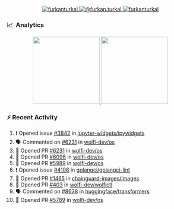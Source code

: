 <p align="center">
  <a href="https://linkedin.com/in/furkanturkal" target="blank">
    <img src="https://img.shields.io/badge/linkedin-%230077B5.svg?&style=for-the-badge&logo=linkedin&logoColor=white" alt="furkanturkal" />
  </a>
  <a href="https://medium.com/@furkan.turkal" target="blank">
    <img src="https://img.shields.io/badge/medium-%2312100E.svg?&style=for-the-badge&logo=medium&logoColor=white" alt="@furkan.turkal" />
  </a>
  <a href="https://twitter.com/furkanturkaI" target="blank">
    <img src="https://img.shields.io/badge/Twitter-1DA1F2?style=for-the-badge&logo=twitter&logoColor=white" alt="furkanturkaI" />
  </a>
</p>

### 📈 &nbsp;Analytics

<p align="center">
  <a href="https://coderstats.net/github/#Dentrax">
    <img height="180em" src="https://github-readme-stats-eight-theta.vercel.app/api?username=Dentrax&show_icons=true&theme=algolia&include_all_commits=true&count_private=true&line_height=26"/>
    <img height="180em" src="https://github-readme-stats-eight-theta.vercel.app/api/top-langs/?username=Dentrax&layout=compact&langs_count=8&theme=algolia&line_height=26"/>
  </a>
</p>

### :zap: Recent Activity

<!--START_SECTION:activity-->
1. ❗ Opened issue [#3842](https://github.com/jupyter-widgets/ipywidgets/issues/3842) in [jupyter-widgets/ipywidgets](https://github.com/jupyter-widgets/ipywidgets)
2. 🗣 Commented on [#6231](https://github.com/wolfi-dev/os/pull/6231#issuecomment-1747327724) in [wolfi-dev/os](https://github.com/wolfi-dev/os)
3. 💪 Opened PR [#6231](https://github.com/wolfi-dev/os/pull/6231) in [wolfi-dev/os](https://github.com/wolfi-dev/os)
4. 💪 Opened PR [#6096](https://github.com/wolfi-dev/os/pull/6096) in [wolfi-dev/os](https://github.com/wolfi-dev/os)
5. 💪 Opened PR [#5989](https://github.com/wolfi-dev/os/pull/5989) in [wolfi-dev/os](https://github.com/wolfi-dev/os)
6. ❗ Opened issue [#4108](https://github.com/golangci/golangci-lint/issues/4108) in [golangci/golangci-lint](https://github.com/golangci/golangci-lint)
7. 💪 Opened PR [#1465](https://github.com/chainguard-images/images/pull/1465) in [chainguard-images/images](https://github.com/chainguard-images/images)
8. 💪 Opened PR [#403](https://github.com/wolfi-dev/wolfictl/pull/403) in [wolfi-dev/wolfictl](https://github.com/wolfi-dev/wolfictl)
9. 🗣 Commented on [#8638](https://github.com/huggingface/transformers/issues/8638#issuecomment-1729745797) in [huggingface/transformers](https://github.com/huggingface/transformers)
10. 💪 Opened PR [#5789](https://github.com/wolfi-dev/os/pull/5789) in [wolfi-dev/os](https://github.com/wolfi-dev/os)
<!--END_SECTION:activity-->
